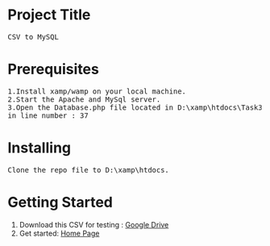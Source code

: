 # Project Title
<pre>
CSV_to_MySQL
</pre>
# Prerequisites
<pre>
1.Install xamp/wamp on your local machine. 
2.Start the Apache and MySql server.
3.Open the Database.php file located in D:\xamp\htdocs\Task3\DataBaseFile, then put your own phpmyadmin login credentials
in line number : 37
</pre>

# Installing
<pre>
Clone the repo file to ‪D:\xamp\htdocs.
</pre>
# Getting Started
1. Download this CSV for testing : [Google Drive](https://drive.google.com/file/d/1tmac4wM_SCYtJ3Cdf7HVDgmxY09dBmy6/view)
2. Get started: [Home Page](http://localhost/task3/Home.php)


 
